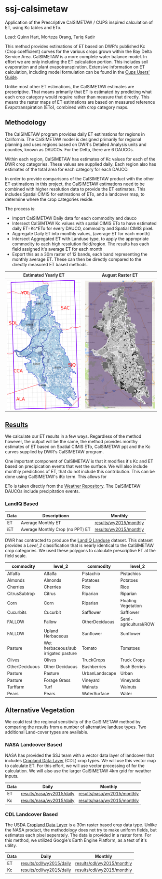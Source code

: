 # ssj-calsimetaw
Application of the Prescriptive CalSIMETAW / CUPS inspired calculation of
ET, using Kc tables and ETo.

Lead: Quinn Hart, Morteza Orang, Tariq Kadir

This method provides estimations of ET based on DWR's published Kc (Crop coefficient) curves for the various crops grown within the Bay Delta Service Area.  CalSIMETAW is a more complete water balance model.  In effort we are only including the ET calculation portion.  This includes soil evaporation and plant evapotranspiration.   Extensive information on ET calculation, including model formulation can be found in the [Cups Users' Guide].

Unlike most other ET estimations, the CalSIMETAW estimates are prescriptive.  That means primarily that ET is estimated by predicting what each crop category would require rather than measure that directly.  This means the raster maps of ET estimations are based on measured reference Evapotranspiration (ETo), combined with crop category maps.

## Methodology

The CalSIMETAW program provides daily ET estimations for regions in California.  The CalSIMETAW model is designed primarily for regional planning and uses regions based on DWR's Detailed Analysis units and counties, known as DAUCOs. For the Delta, there are 6 DAUCOs.

Within each region, CalSIMETAW has estimates of Kc values for each of the DWR crop categories.  These values are supplied daily.  Each region also has estimates of the total area for each category for each DAUCO.

In order to provide comparisons of the CalSIMETAW product with the other ET estimations in this project, the CalSIMETAW estimations need to be combined with higher resolution data to provide the ET estimates.   This includes Spatial CIMIS for estimations of ETo, and a landcover map, to determine where the crop categories reside.  

The process is: 

* Import CalSIMETAW Daily data for each commodity and dauco
* Intersect CalSIMTAW Kc values with spatial CIMIS ETo to have estimated daily ET=Kc*ETo for every DAUCO, commodity and Spatial CIMIS pixel.
* Aggregate Daily ET into monthly values, (average ET for each month)
* Intersect Aggregated ET with Landuse type, to apply the appropriate commodity to each high resolution field/region.  The results has each field assigned it's average ET for each month
* Export this as a 30m raster of 12 bands, each band representing the monthly average ET.  These can then be directly compared to the directly measured ET based methods.

| Estimated Yearly ET | August Raster ET 
| --- | ---
| ![Yearly ET][et] | ![August Raster][aug]

[aug]:raster.png

## [Results](./results)

We calculate our ET results in a few ways.   Regardless of the method however, the output will be the same, the method provides monthy estimates of ET based on Spatial CIMIS ETo, CalSIMETAW ppt and the Kc curves supplied by DWR's CalSIMETAW program.

One important component of CalSIMETAW is that it modifies it's Kc and ET based on precipication events that wet the surface.  We will also include monthly predictions of ET, that do not include this contribution.  This can be done using CalSIMETAW's iKc term.  This allows for 

ETo is taken directly from the [Weather Repository].  The CalSIMETAW DAUCOs include precipitation events.  

### LandIQ Based

Data | Descriptionn | Monthly
---  | --- | ---
ET   | Average Monthly ET | [results/wy2015/monthly]
iET   | Average Monthly Crop (no PPT) ET | [results/wy2015/monthly]

[results/wy2015/monthly]: ./results/nasa/wy2015/monthly
[LandIQ Landuse]: https://github.com/ssj-delta-cu/ssj-landuse

DWR has contracted to produce the [LandIQ Landuse] dataset.  This dataset
provides a *Level_2* classification that is nearly identical to the CalSIMETAW crop categories. 
We used these polygons to calculate prescriptive ET at the field scale.  

commodity | level_2 | commodity | level_2
--- | --- | --- | ---
Alfalfa   | Alfalfa  |     Pistachio | Pistachios
Almonds   | Almonds  |        Potatoes  | Potatoes
Cherries  | Cherries |        Rice      | Rice
CitrusSubtrop  | Citrus |        Riparian  | Riparian
Corn      | Corn  |        Riparian  | Floating Vegetation
Cucurbits | Cucurbit |        Safflower | Safflower
FALLOW    | Fallow |        OtherDeciduous | Semi-agricultural/ROW
FALLOW    | Upland Herbaceous |      Sunflower | Sunflower
Pasture   | Wet herbaceous/sub irrigated pasture |  Tomato    | Tomatoes
Olives    | Olives       |   TruckCrops     | Truck Crops
OtherDeciduous | Other Deciduous     |  Bushberries    | Bush Berries
Pasture   | Pasture       |  UrbanLandscape | Urban
Pasture   | Forage Grass      |  Vineyard  | Vineyards
Turffarm  | Turf        |  Walnuts   | Walnuts
Pears     | Pears        |  WaterSurface   | Water

## Alternative Vegetation

We could test the regional sensitivity of the CalSIMETAW method by comparing the results from a number of alternative landuse types.  Two additional Land-cover types are available.

### NASA Landcover Based

NASA has provided the SSJ team with a vector data layer of landcover that includes [Cropland Data Layer] (CDL) crop types.  We will use this vector map to calculate ET.  For this effort, we will use vector processing of for the calculation.  We will also use the larger CalSIMETAW 4km grid for weather inputs.

Data | Daily | Monthly
---  | --- | ---
ET   | [results/nasa/wy2015/daily] | [results/nasa/wy2015/monthly]
Kc   | [results/nasa/wy2015/daily] | [results/nasa/wy2015/monthly]


[NASA Landcover]: https://github.com/ssj-delta-cu/ssj-nasa-landcover
[results/nasa/wy2015/daily]: ./results/nasa/wy2015/daily
[results/nasa/wy2015/monthly]: ./results/nasa/wy2015/monthly

### CDL Landcover Based

The USDA [Cropland Data Layer] is a 30m raster based crop data type.  Unlike the NASA product, the methodology does not try to make uniform fields, but estimates each pixel seperately.  The data is provided in a raster form.  For this method, we utilized Google's Earth Engine Platform, as a test of it's utility.

Data | Daily | Monthly
---  | --- | ---
ET   | [results/cdl/wy2015/daily] | [results/cdl/wy2015/monthly]
Kc   | [results/cdl/wy2015/daily] | [results/cdl/wy2015/monthly]

[results/cdl/wy2015/daily]: ./results/cdl/wy2015//daily
[results/cdl/wy2015/monthly]: ./results/cdl/wy2015//monthly

[Cropland Data Layer]: http://www.nass.usda.gov/Research_and_Science/Cropland/SARS1a.php

[CUPS Users' Guide]: ./documentation/cups.pdf
[Weather Repository]: https://github.com/ssj-delta-cu/ssj-weather/cimis
[dauco]: dauco.png
[et]: et.png
